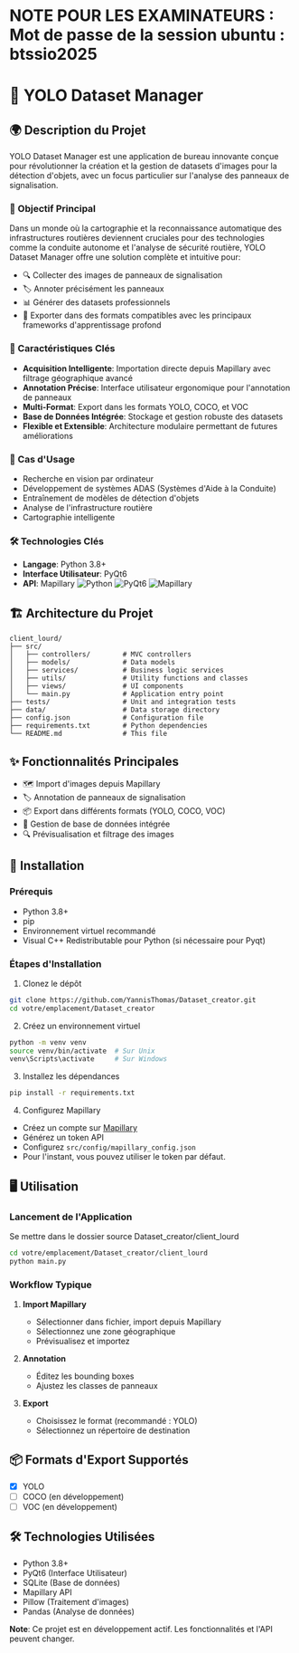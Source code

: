 # NOTE POUR LES EXAMINATEURS : Mot de passe de la session ubuntu : btssio2025
# 🚦 YOLO Dataset Manager 

## 🌍 Description du Projet

YOLO Dataset Manager est une application de bureau innovante conçue pour révolutionner la création et la gestion de datasets d'images pour la détection d'objets, avec un focus particulier sur l'analyse des panneaux de signalisation.

### 🎯 Objectif Principal

Dans un monde où la cartographie et la reconnaissance automatique des infrastructures routières deviennent cruciales pour des technologies comme la conduite autonome et l'analyse de sécurité routière, YOLO Dataset Manager offre une solution complète et intuitive pour:

- 🔍 Collecter des images de panneaux de signalisation
- 🏷️ Annoter précisément les panneaux
- 📊 Générer des datasets professionnels
- 🔄 Exporter dans des formats compatibles avec les principaux frameworks d'apprentissage profond

### 🌟 Caractéristiques Clés

- **Acquisition Intelligente**: Importation directe depuis Mapillary avec filtrage géographique avancé
- **Annotation Précise**: Interface utilisateur ergonomique pour l'annotation de panneaux
- **Multi-Format**: Export dans les formats YOLO, COCO, et VOC
- **Base de Données Intégrée**: Stockage et gestion robuste des datasets
- **Flexible et Extensible**: Architecture modulaire permettant de futures améliorations

### 🚀 Cas d'Usage

- Recherche en vision par ordinateur
- Développement de systèmes ADAS (Systèmes d'Aide à la Conduite)
- Entraînement de modèles de détection d'objets
- Analyse de l'infrastructure routière
- Cartographie intelligente
  
### 🛠️ Technologies Clés
- **Langage**: Python 3.8+
- **Interface Utilisateur**: PyQt6
- **API**: Mapillary
![Python](https://img.shields.io/badge/Python-3.8+-blue.svg)
![PyQt6](https://img.shields.io/badge/UI-PyQt6-green.svg)
![Mapillary](https://img.shields.io/badge/API-Mapillary-orange.svg)

## 🏗️ Architecture du Projet

```
client_lourd/
├── src/
│   ├── controllers/        # MVC controllers
│   ├── models/             # Data models
│   ├── services/           # Business logic services
│   ├── utils/              # Utility functions and classes
│   ├── views/              # UI components
│   └── main.py             # Application entry point
├── tests/                  # Unit and integration tests
├── data/                   # Data storage directory
├── config.json             # Configuration file
├── requirements.txt        # Python dependencies
└── README.md               # This file
```

## ✨ Fonctionnalités Principales

- 🗺️ Import d'images depuis Mapillary
- 🏷️ Annotation de panneaux de signalisation
- 📦 Export dans différents formats (YOLO, COCO, VOC)
- 💾 Gestion de base de données intégrée
- 🔍 Prévisualisation et filtrage des images

## 🚀 Installation

### Prérequis

- Python 3.8+
- pip
- Environnement virtuel recommandé
- Visual C++ Redistributable pour Python (si nécessaire pour Pyqt)

### Étapes d'Installation

1. Clonez le dépôt
```bash
git clone https://github.com/YannisThomas/Dataset_creator.git
cd votre/emplacement/Dataset_creator
```

2. Créez un environnement virtuel
```bash
python -m venv venv
source venv/bin/activate  # Sur Unix
venv\Scripts\activate     # Sur Windows
```

3. Installez les dépendances
```bash
pip install -r requirements.txt
```

4. Configurez Mapillary
- Créez un compte sur [Mapillary](https://www.mapillary.com/)
- Générez un token API
- Configurez `src/config/mapillary_config.json`
- Pour l'instant, vous pouvez utiliser le token par défaut.

## 🖥️ Utilisation

### Lancement de l'Application
Se mettre dans le dossier source Dataset_creator/client_lourd
```bash
cd votre/emplacement/Dataset_creator/client_lourd
python main.py
```

### Workflow Typique

1. **Import Mapillary**
   - Sélectionner dans fichier, import depuis Mapillary
   - Sélectionnez une zone géographique
   - Prévisualisez et importez

2. **Annotation**
   - Éditez les bounding boxes
   - Ajustez les classes de panneaux

3. **Export**
   - Choisissez le format (recommandé : YOLO)
   - Sélectionnez un répertoire de destination

## 📦 Formats d'Export Supportés

- [x] YOLO
- [ ] COCO (en développement)
- [ ] VOC (en développement)

## 🛠️ Technologies Utilisées

- Python 3.8+
- PyQt6 (Interface Utilisateur)
- SQLite (Base de données)
- Mapillary API
- Pillow (Traitement d'images)
- Pandas (Analyse de données)


**Note**: Ce projet est en développement actif. Les fonctionnalités et l'API peuvent changer.
```
